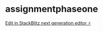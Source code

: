 # assignmentphaseone

[Edit in StackBlitz next generation editor ⚡️](https://stackblitz.com/~/github.com/tima33/assignmentphaseone)
